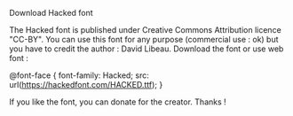 
Download Hacked font

The Hacked font is published under Creative Commons Attribution licence "CC-BY". You can use this font for any purpose (commercial use : ok) but you have to credit the author : David Libeau.
Download the font
or use web font :

@font-face {
    font-family: Hacked;
    src: url(https://hackedfont.com/HACKED.ttf);
}

If you like the font, you can donate for the creator. Thanks !
